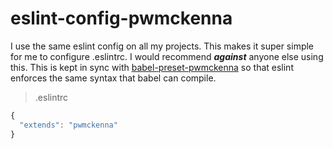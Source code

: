 # eslint-config-pwmckenna

I use the same eslint config on all my projects. This makes it super simple for me to configure .eslintrc. I would recommend __*against*__ anyone else using this. This is kept in sync with [babel-preset-pwmckenna](https://github.com/pwmckenna/babel-preset-pwmckenna) so that eslint enforces the same syntax that babel can compile.

> .eslintrc

```js
{
  "extends": "pwmckenna"
}
```
